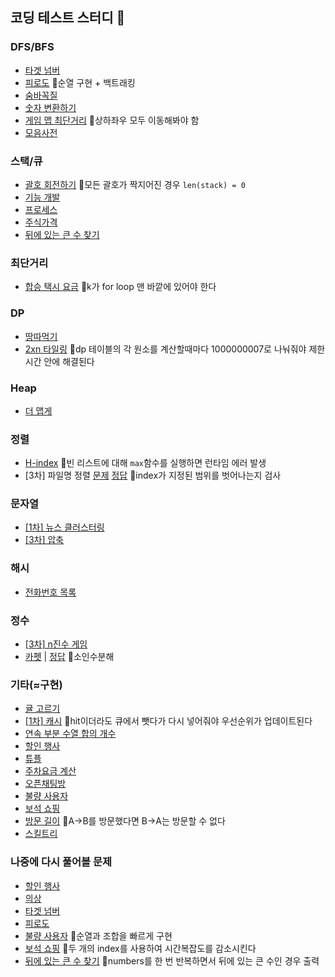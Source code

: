 ## 코딩 테스트 스터디 🦅

### DFS/BFS
* [타겟 넘버](https://school.programmers.co.kr/learn/courses/30/lessons/43165)
* [피로도](https://school.programmers.co.kr/learn/courses/30/lessons/87946#) 🚨순열 구현 + 백트래킹
* [숨바꼭질](https://www.acmicpc.net/problem/1697)
* [숫자 변환하기](https://school.programmers.co.kr/learn/courses/30/lessons/154538)
* [게임 맵 최단거리](https://school.programmers.co.kr/learn/courses/30/lessons/1844) 🚨상하좌우 모두 이동해봐야 함
* [모음사전](https://school.programmers.co.kr/learn/courses/30/lessons/84512)

### 스택/큐
* [괄호 회전하기](https://school.programmers.co.kr/learn/courses/30/lessons/76502) 🚨모든 괄호가 짝지어진 경우 `len(stack) = 0`
* [기능 개발](https://school.programmers.co.kr/learn/courses/30/lessons/42586)
* [프로세스](https://school.programmers.co.kr/learn/courses/30/lessons/42587)
* [주식가격](https://school.programmers.co.kr/learn/courses/30/lessons/42584)
* [뒤에 있는 큰 수 찾기](https://school.programmers.co.kr/learn/courses/30/lessons/154539?language=python3)

### 최단거리
* [합승 택시 요금](https://school.programmers.co.kr/learn/courses/30/lessons/72413#) 🚨k가 for loop 맨 바깥에 있어야 한다

### DP
* [땅따먹기](https://school.programmers.co.kr/learn/courses/30/lessons/12913)
* [2xn 타일링](https://school.programmers.co.kr/learn/courses/30/lessons/12900) 🚨dp 테이블의 각 원소를 계산할때마다 1000000007로 나눠줘야 제한시간 안에 해결된다

### Heap
* [더 맵게](https://school.programmers.co.kr/learn/courses/30/lessons/42626)

### 정렬
* [H-index](https://school.programmers.co.kr/learn/courses/30/lessons/42747#) 🚨빈 리스트에 대해 `max`함수를 실행하면 런타임 에러 발생
* [3차] 파일명 정렬 [문제](https://school.programmers.co.kr/learn/courses/30/lessons/17686#) [정답](https://github.com/mingeun2154/python-algorithm-study/blob/main/mingeun/Lv2/17686%23.py) 🚨index가 지정된 범위를 벗어나는지 검사

### 문자열
* [\[1차\] 뉴스 클러스터링](https://school.programmers.co.kr/learn/courses/30/lessons/17677)
* [\[3차\] 압축](https://school.programmers.co.kr/learn/courses/30/lessons/17684)

### 해시
* [전화번호 목록](https://school.programmers.co.kr/learn/courses/30/lessons/42577)

### 정수
* [\[3차\] n진수 게임](https://school.programmers.co.kr/learn/courses/30/lessons/17687)
* [카펫](https://school.programmers.co.kr/learn/courses/30/lessons/42842) | [정답](https://github.com/mingeun2154/python-algorithm-study/blob/main/mingeun/Lv2/42842.py) 🚨소인수분해

### 기타(≈구현)
* [귤 고르기](https://school.programmers.co.kr/learn/courses/30/lessons/138476)
* [\[1차\] 캐시](https://school.programmers.co.kr/learn/courses/30/lessons/17680) 🚨hit이더라도 큐에서 뺏다가 다시 넣어줘야 우선순위가 업데이트된다
* [연속 부분 수열 합의 개수](https://school.programmers.co.kr/learn/courses/30/lessons/131701)
* [할인 행사](https://school.programmers.co.kr/learn/courses/30/lessons/131127#)
* [튜플](https://school.programmers.co.kr/learn/courses/30/lessons/64065)
* [주차요금 계산](https://school.programmers.co.kr/learn/courses/30/lessons/92341)
* [오픈채팅방](https://school.programmers.co.kr/learn/courses/30/lessons/42888)
* [불량 사용자](https://school.programmers.co.kr/learn/courses/30/lessons/64064)
* [보석 쇼핑](https://school.programmers.co.kr/learn/courses/30/lessons/67258)
* [방문 길이](https://school.programmers.co.kr/learn/courses/30/lessons/49994#) 🚨A->B를 방문했다면 B->A는 방문할 수 없다
* [스킬트리](https://school.programmers.co.kr/learn/courses/30/lessons/49993)

### 나중에 다시 풀어볼 문제
* [할인 행사](https://school.programmers.co.kr/learn/courses/30/lessons/131127#)
* [의상](https://school.programmers.co.kr/learn/courses/30/lessons/42578)
* [타겟 넘버](https://school.programmers.co.kr/learn/courses/30/lessons/43165)
* [피로도](https://school.programmers.co.kr/learn/courses/30/lessons/87946#)
* [불량 사용자](https://school.programmers.co.kr/learn/courses/30/lessons/64064) 🚨순열과 조합을 빠르게 구현
* [보석 쇼핑](https://school.programmers.co.kr/learn/courses/30/lessons/67258) 🚨두 개의 index를 사용하여 시간복잡도를 감소시킨다
* [뒤에 있는 큰 수 찾기](https://school.programmers.co.kr/learn/courses/30/lessons/154539?language=python3) 🚨numbers를 한 번 반복하면서 뒤에 있는 큰 수인 경우 출력
